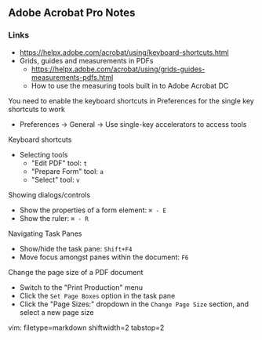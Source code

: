 ## Adobe Acrobat Pro Notes ##

### Links ###
- https://helpx.adobe.com/acrobat/using/keyboard-shortcuts.html
- Grids, guides and measurements in PDFs
  - https://helpx.adobe.com/acrobat/using/grids-guides-measurements-pdfs.html
  - How to use the measuring tools built in to Adobe Acrobat DC

You need to enable the keyboard shortcuts in Preferences for the single key
shortcuts to work
- Preferences -> General -> Use single-key accelerators to access tools

Keyboard shortcuts
- Selecting tools
  - "Edit PDF" tool: `t`
  - "Prepare Form" tool: `a`
  - "Select" tool: `v`

Showing dialogs/controls
- Show the properties of a form element: `⌘ - E`
- Show the ruler: `⌘ - R`

Navigating Task Panes
- Show/hide the task pane: `Shift+F4`
- Move focus amongst panes within the document: `F6`

Change the page size of a PDF document
- Switch to the "Print Production" menu
- Click the `Set Page Boxes` option in the task pane
- Click the "Page Sizes:" dropdown in the `Change Page Size` section, and
  select a new page size

vim: filetype=markdown shiftwidth=2 tabstop=2
